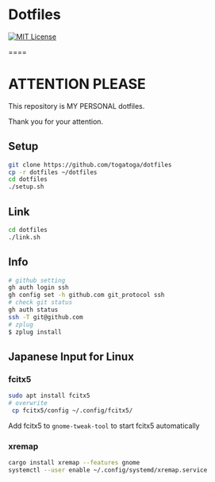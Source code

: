
# Dotfiles

[![MIT License](http://img.shields.io/badge/license-MIT-blue.svg?style=flat-square)](https://github.com/tcnksm/dotfiles/blob/master/LICENCE)

====

# ATTENTION PLEASE

This repository is MY PERSONAL dotfiles.

Thank you for your attention.

## Setup

```bash
git clone https://github.com/togatoga/dotfiles
cp -r dotfiles ~/dotfiles
cd dotfiles
./setup.sh
```

## Link

```bash
cd dotfiles
./link.sh
```

## Info

```bash
# github setting
gh auth login ssh
gh config set -h github.com git_protocol ssh
# check git status
gh auth status
ssh -T git@github.com
# zplug
$ zplug install
```

## Japanese Input for Linux

### fcitx5

```bash
sudo apt install fcitx5
# overwrite
 cp fcitx5/config ~/.config/fcitx5/
```

Add fcitx5 to `gnome-tweak-tool` to start fcitx5 automatically

### xremap

```bash
cargo install xremap --features gnome
systemctl --user enable ~/.config/systemd/xremap.service
```
